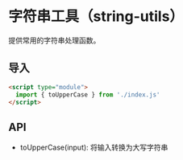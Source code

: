 # 字符串工具（string-utils）

提供常用的字符串处理函数。

## 导入
```html
<script type="module">
  import { toUpperCase } from './index.js'
</script>
```

## API
- toUpperCase(input): 将输入转换为大写字符串
